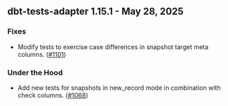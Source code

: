 ## dbt-tests-adapter 1.15.1 - May 28, 2025

### Fixes

- Modify tests to exercise case differences in snapshot target meta columns. ([#1101](https://github.com/dbt-labs/dbt-adapters/issues/1101))

### Under the Hood

- Add new tests for snapshots in new_record mode in combination with check columns. ([#1068](https://github.com/dbt-labs/dbt-adapters/issues/1068))
